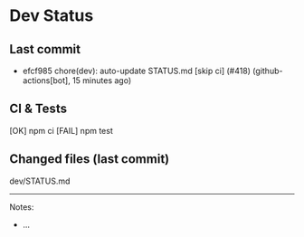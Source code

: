 # Dev Status

## Last commit
- efcf985 chore(dev): auto-update STATUS.md [skip ci] (#418) (github-actions[bot], 15 minutes ago)
## CI & Tests
[OK] npm ci
[FAIL] npm test

## Changed files (last commit)
dev/STATUS.md

---
Notes:
- ...
